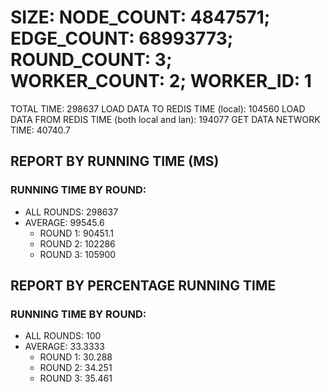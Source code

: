 
# SIZE: NODE_COUNT: 4847571; EDGE_COUNT: 68993773; ROUND_COUNT: 3; WORKER_COUNT: 2; WORKER_ID: 1
 TOTAL TIME: 298637
 LOAD DATA TO REDIS TIME (local): 104560
 LOAD DATA FROM REDIS TIME (both local and lan): 194077
 GET DATA NETWORK TIME: 40740.7

## REPORT BY RUNNING TIME (MS)

 ### RUNNING TIME BY ROUND:

  + ALL ROUNDS: 298637
  + AVERAGE: 99545.6
     + ROUND 1: 90451.1
     + ROUND 2: 102286
     + ROUND 3: 105900

## REPORT BY PERCENTAGE RUNNING TIME

 ### RUNNING TIME BY ROUND:

  + ALL ROUNDS: 100
  + AVERAGE: 33.3333
     + ROUND 1: 30.288
     + ROUND 2: 34.251
     + ROUND 3: 35.461

